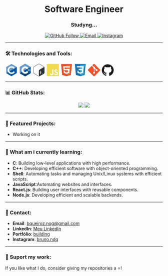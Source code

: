 <h1 align="center">Software Engineer</h1>
<h3 align="center">Studyng...</h3>

<p align="center">
  <a href="https://github.com/Bruno-nog">
    <img src="https://img.shields.io/github/followers/Bruno-nog?label=Follow&style=social" alt="GitHub Follow" />
  </a>
  <a href="mailto:bqueiroz.nog@gmail.com">
    <img src="https://img.shields.io/badge/bqueiroz@gmail.com-red?style=flat&logo=gmail" alt="Email" />
  </a>
  <a href="https://www.instagram.com/bruno.ndq/">
    <img src="https://img.shields.io/badge/Instagram-bruno.ndq-E4405F?style=flat&logo=instagram&logoColor=white" alt="Instagram" />
  </a>
</p>

---

### 🛠️ Technologies and Tools:

<p>
  <img src="https://raw.githubusercontent.com/devicons/devicon/master/icons/c/c-original.svg" alt="C" width="40" height="40"/>
  <img src="https://raw.githubusercontent.com/devicons/devicon/master/icons/cplusplus/cplusplus-original.svg" alt="C++" width="40" height="40"/>
  <img src="https://raw.githubusercontent.com/devicons/devicon/master/icons/bash/bash-original.svg" alt="Shell" width="40" height="40"/>
  <img src="https://raw.githubusercontent.com/devicons/devicon/master/icons/javascript/javascript-plain.svg" alt="JavaScript" width="40" height="40"/>
  <img src="https://raw.githubusercontent.com/devicons/devicon/master/icons/html5/html5-original.svg" alt="HTML" width="40" height="40"/>
  <img src="https://raw.githubusercontent.com/devicons/devicon/master/icons/css3/css3-original.svg" alt="CSS" width="40" height="40"/>
  <img src="https://raw.githubusercontent.com/devicons/devicon/master/icons/git/git-original.svg" alt="Git" width="40" height="40"/>
  <img src="https://raw.githubusercontent.com/devicons/devicon/master/icons/github/github-original.svg" alt="GitHub" width="40" height="40"/>
</p>

---

### 📊 GitHub Stats:
<p align="center">
  <img height="250em" src="https://github-readme-stats.vercel.app/api?username=Bruno-nog&show_icons=true&theme=outrun&include_all_commits=true&count_private=true&token=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"/>
  <img height="250em" src="https://github-readme-stats.vercel.app/api/top-langs/?username=Bruno-nog&layout=compact&langs_count=6&theme=outrun&token=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"/>
</p>

---

### 🚀 Featured Projects:

- Working on it

---

### 🌱 What am i currently learning:

- **C**: Building low-level applications with high performance.
- **C++**: Developing efficient software with object-oriented programming.
- **Shell**: Automating tasks and managing Unix/Linux systems with efficient scripts.
- **JavaScript**:Automating websites and interfaces.
- **React.js**: Building user interfaces with reusable components.
- **Node.js**: Developing efficient and scalable backends.

---

### 💬 Contact:

- **Email**: [bqueiroz.nog@gmail.com](bqueiroz.nog@gmail.com)
- **LinkedIn**: [Meu LinkedIn](https://www.linkedin.com/in/bruno-nogueira-de-queiroz-a9667a2a6/)
- **Portfólio**: [building]()
- **Instagram**: [bruno.ndq](https://www.instagram.com/bruno.ndq/)

---

### 💖 Suport my work:

If you like what I do, consider giving my repositories a ⭐️!

